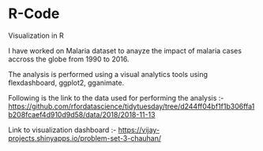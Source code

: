 # R-Code
Visualization in R

I have worked on Malaria dataset to anayze the impact of malaria cases accross the globe from 1990 to 2016.

The analysis is performed using a visual analytics tools using flexdashboard, ggplot2, gganimate.

Following is the link to the data used for performing the analysis :-
https://github.com/rfordatascience/tidytuesday/tree/d244ff04bf1f1b306ffa1b208fcaef4d910d9d58/data/2018/2018-11-13


Link to visualization dashboard :- 
https://vijay-projects.shinyapps.io/problem-set-3-chauhan/
